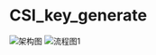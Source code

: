# CSI_key_generate
![架构图](https://user-images.githubusercontent.com/92432416/162349147-28682c96-9629-41cd-8cdc-8989e742f888.png)
![流程图1](https://user-images.githubusercontent.com/92432416/162356652-01f5c82c-3107-41a0-a345-e97b77b035aa.png)
